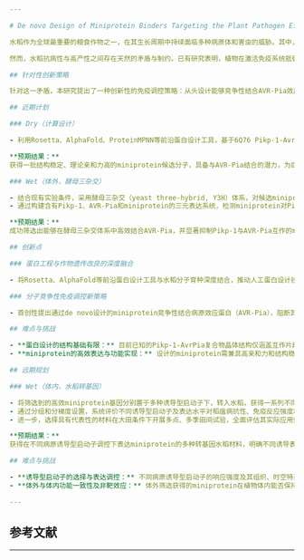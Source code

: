 ```yaml
---

# De novo Design of Miniprotein Binders Targeting the Plant Pathogen Effector

水稻作为全球最重要的粮食作物之一，在其生长周期中持续面临多种病原体和害虫的威胁。其中，稻瘟病由稻瘟病菌（*Magnaporthe oryzae*）引发，是影响水稻产量与品质的主要病害之一[^1][^2]。长期以来，水稻抗病育种主要依赖抗病基因（R基因），尤其是编码NLR（Nucleotide-binding Leucine-rich Repeat）受体的基因[^3][^4][^5]。NLR介导的效应物触发免疫（ETI）是水稻抵抗稻瘟病的核心机制，其通过识别病原体分泌的效应蛋白（如AVR-Pia），激活一系列免疫反应，包括活性氧（ROS）爆发、细胞程序性死亡以及下游防御基因的表达[^6][^3][^7][^8]。NLR受体与效应物的识别模式多样，涵盖直接互作、间接保护、诱饵及协同诱饵等机制[^9][^10][^4]。以Pikp-1-AvrPia为例，Pikp-1的LRR结构域能够直接识别并结合AVR-Pia[^3]。

然而，水稻抗病性与高产性之间存在天然的矛盾与制约。已有研究表明，植物在激活免疫系统抵御病原体时，常常需要消耗大量资源，导致生长相关基因表达下调，能量更多分配于防御反应，从而抑制作物生长与产量[^11]。尤其是在稻瘟病高发期与水稻产量形成关键期重叠时，持续或过度的免疫反应会加剧能量消耗和组织损伤，最终影响产量和品质。因此，如何在维持抗病性的同时，科学调控免疫反应强度，避免因过度免疫导致的产量损失，是当前水稻抗病育种亟需解决的核心问题之一。

## 针对性创新策略

针对这一矛盾，本研究提出了一种创新性的免疫调控策略：从头设计能够竞争性结合AVR-Pia效应蛋白的人工miniprotein，并通过特定诱导型表达系统实现其条件性表达。该miniprotein通过高亲和力结合AVR-Pia，竞争性阻断其与NLR受体（Pikp-1）的互作，从而抑制ETI通路的激活。结合使用特定的启动子，理论上，该策略可在稻瘟病高发且产量形成关键期，精准调控免疫强度，减少因过度免疫引起的产量损失，实现抗病性与高产性的动态平衡。

## 近期计划

### Dry（计算设计）

- 利用Rosetta、AlphaFold、ProteinMPNN等前沿蛋白设计工具，基于6Q76 Pikp-1-AvrPia复合物的晶体结构，采用de novo策略设计一系列候选miniprotein，并预测及优化其与AVR-Pia的亲和力。

**预期结果：**  
获得一批结构稳定、理论亲和力高的miniprotein候选分子，具备与AVR-Pia结合的潜力，为后续实验筛选奠定坚实基础。

### Wet（体外，酵母三杂交）

- 结合现有实验条件，采用酵母三杂交（yeast three-hybrid, Y3H）体系，对候选miniprotein与AVR-Pia的结合能力进行筛选和验证。
- 通过构建含有Pikp-1、AVR-Pia和miniprotein的三元表达系统，检测miniprotein对Pikp-1与AVR-Pia互作的竞争抑制效果。

**预期结果：**  
成功筛选出能够在酵母三杂交体系中高效结合AVR-Pia，并显著抑制Pikp-1与AVR-Pia互作的miniprotein，为体内功能验证提供基础。

## 创新点

### 蛋白工程与作物遗传改良的深度融合

- 将Rosetta、AlphaFold等前沿蛋白设计工具与水稻分子育种深度结合，推动人工蛋白设计技术在植物抗病领域的应用转化。

### 分子竞争性免疫调控新策略

- 首创性提出通过de novo设计的miniprotein竞争性结合病原效应蛋白（AVR-Pia），阻断其与NLR受体互作，从分子水平精准调控ETI免疫反应强度，为突破水稻生长-防御权衡提供新思路。

## 难点与挑战

- **蛋白设计的结构基础有限：** 目前已知的Pikp-1-AvrPia复合物晶体结构仅涵盖互作片段，缺乏完整结构信息，可能需借助片段固定和空间约束等手段，以便顺利开展后续研究。
- **miniprotein的高效表达与功能实现：** 设计的miniprotein需兼具高亲和力和结构稳定性，并能在植物细胞内正确折叠和定位。如何在设计和筛选过程中有效预测并验证这些特性，是实现其功能的关键难题。

## 远期规划

### Wet（体内，水稻转基因）

- 将筛选到的高效miniprotein基因分别置于多种诱导型启动子下，转入水稻，获得一系列不同诱导表达模式和表达水平的转基因材料。
- 通过分组和分梯度设置，系统评价不同诱导型启动子及表达水平对稻瘟病抗性、免疫反应强度和产量等农艺性状的影响。
- 进一步，选择具有代表性的材料在大田条件下开展多点、多季田间试验，全面评估其实际应用效果。

**预期结果：**  
获得在不同病原诱导型启动子调控下表达miniprotein的多种转基因水稻材料，明确不同诱导表达模式和表达水平对免疫调控及产量的影响规律。田间实验验证该策略在实际生产环境中的有效性，实现抗病与高产的动态平衡，为分子育种和推广应用提供理论依据和种质资源。

## 难点与挑战

- **诱导型启动子的选择与表达调控：** 不同病原诱导型启动子的响应强度及其组织、时空特异性存在显著差异，如何筛选和优化合适的启动子以实现理想表达模式与调控效果，需大量实验验证与系统优化。
- **体外与体内功能一致性及非靶效应：** 体外筛选获得的miniprotein在植物体内能否保持高效功能，是否会对水稻自身生理过程产生非预期影响，均存在不确定性，需通过多层次实验系统进行评估。

---
```


## 参考文献

[^1]: Savary, S., Willocquet, L., Pethybridge, S.J., et al. (2019) The Global Burden of Pathogens and Pests on Major Food Crops. *Nature Ecology & Evolution*, 3, 430-439. https://doi.org/10.1038/s41559-018-0793-y

[^2]: 杨婕, 杨长登, 曾宇翔, 等. 水稻稻瘟病抗性基因挖掘与利用研究进展[J]. 中国水稻科学, 2024: 1-17.

[^3]: Wang, L., Zhao, L., Zhang, X., et al. (2019) Large-Scale Identification and Functional Analysis of NLR Genes in Blast Resistance in the Tetep Rice Genome Sequence. *Proceedings of the National Academy of Sciences*, 116, 18479-18487. https://doi.org/10.1073/pnas.1910229116

[^4]: Chen, R., Deng, Y., Ding, Y., et al. (2021) Rice Functional Genomics: Decades’ Efforts and Roads Ahead. *Science China Life Sciences*, 65, 33-92. https://doi.org/10.1007/s11427-021-2024-0

[^5]: Zhang, M., Wang, S. and Yuan, M. (2019) An Update on Molecular Mechanism of Disease Resistance Genes and Their Application for Genetic Improvement of Rice. *Molecular Breeding*, 39, Article No. 154. https://doi.org/10.1007/s11032-019-1056-6

[^6]: Zhou, J.M. and Zhang, Y.L. (2020) Plant Immunity: Danger Perception and Signaling. *Cell*, 181, 978-989. https://doi.org/10.1016/j.cell.2020.04.028

[^7]: Wang, J., Wang, R., Fang, H., et al. (2020) Two VOZ Transcription Factors Link an E Ligase and an NLR Immune Receptor to Modulate Immunity in Rice. *Molecular Plant*, 14, 253-266.

[^8]: Leach, J.E., Leung, H. and Tisserat, N. (2014) Plant Disease and Resistance. In: Van Alfen, N.K., Ed., *Encyclopedia of Agriculture and Food Systems*, Elsevier, Amsterdam, 360-374. https://doi.org/10.1016/B978-0-444-52512-3.00165-0

[^9]: Jones, J.D.G., Vance, R.E. and Dangl, J.L. (2016) Intracellular Innate Immune Surveillance Devices in Plants and Animals. *Science*, 354, aaf6395. https://doi.org/10.1126/science.aaf6395

[^10]: Cesari, S., Thilliez, G., Ribot, C.C., et al. (2013) The Rice Resistance Protein Pair RGA4/RGA5 Recognizes the Magnaporthe oryzae Effectors Avr-Pia and Avr1-Co39 by Direct Binding. *Plant Cell*, 25, 1463-1481. https://doi.org/10.1105/tpc.112.107201

[^11]: He, Z., Webster, S., He, S.Y. (2022) Growth–defense trade-offs in plants. *Current Biology*, 32(12), R541-R545. https://doi.org/10.1016/j.cub.2022.04.070

---
